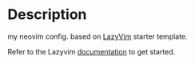 # Description
my neovim config. based on [LazyVim](https://github.com/LazyVim/LazyVim) starter template.

Refer to the Lazyvim [documentation](https://lazyvim.github.io/installation) to get started.